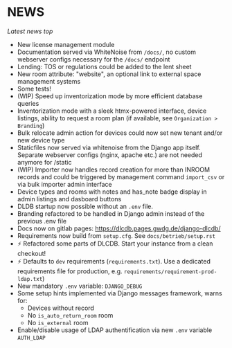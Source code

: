 <!--
SPDX-FileCopyrightText: 2024 Thomas Breitner

SPDX-License-Identifier: CC0-1.0
-->

# NEWS

*Latest news top*

* New license management module
* Documentation served via WhiteNoise from `/docs/`, no custom webserver configs necessary for the `/docs/` endpoint
* Lending: TOS or regulations could be added to the lent sheet
* New room attribute: "website", an optional link to external space management systems
* Some tests!
* (WIP) Speed up inventorization mode by more efficient database queries
* Inventorization mode with a sleek htmx-powered interface, device listings, ability to request a room plan (if available, see `Organization > Branding`)
* Bulk relocate admin action for devices could now set new tenant and/or new device type
* Staticfiles now served via whitenoise from the Django app itself. Separate webserver configs (nginx, apache etc.) are not needed anymore for /static
* (WIP) Importer now handles record creation for more than INROOM records and could be triggered by management command `import_csv` or via bulk importer admin interface
* Device types and rooms with notes and has_note badge display in admin listings and dasboard buttons
* DLDB startup now possible without an `.env` file.
* Branding refactored to be handled in Django admin instead of the previous .env file
* Docs now on gitlab pages: https://dlcdb.pages.gwdg.de/django-dlcdb/
* Requirements now build from `setup.cfg`. See `docs/betrieb/setup.rst`
* ⚡ Refactored some parts of DLCDB. Start your instance from a clean checkout!
* ⚡ Defaults to `dev` requirements (`requirements.txt`). Use a dedicated requirements file for production, e.g. `requirements/requirement-prod-ldap.txt`)
* New mandatory `.env` variable: `DJANGO_DEBUG`
* Some setup hints implemented via Django messages framework, warns for:
  * Devices without record
  * No `is_auto_return_room` room
  * No  `is_external` room
* Enable/disable usage of LDAP authentification via new `.env` variable `AUTH_LDAP`
